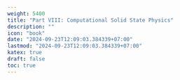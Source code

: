 ```yaml
---
weight: 5400
title: "Part VIII: Computational Solid State Physics"
description: ""
icon: "book"
date: "2024-09-23T12:09:03.384339+07:00"
lastmod: "2024-09-23T12:09:03.384339+07:00"
katex: true
draft: false
toc: true
---
```

